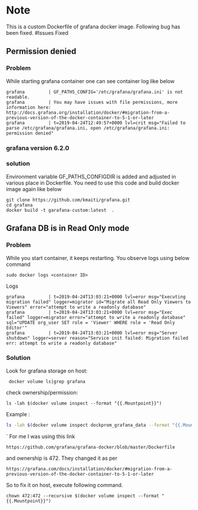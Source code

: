 # Note
This is a custom Dockerfile of grafana docker image. Following bug has been fixed.
#Issues Fixed
## Permission denied 
### Problem 
While starting grafana container one can see container log like below
```
grafana         | GF_PATHS_CONFIG='/etc/grafana/grafana.ini' is not readable.
grafana         | You may have issues with file permissions, more information here: http://docs.grafana.org/installation/docker/#migration-from-a-previous-version-of-the-docker-container-to-5-1-or-later
grafana         | t=2019-04-24T12:49:57+0000 lvl=crit msg="Failed to parse /etc/grafana/grafana.ini, open /etc/grafana/grafana.ini: permission denied"
```
### grafana version 6.2.0
### solution
Environment variable GF_PATHS_CONFIGDIR is added and adjusted in various place in Dockerfile. You need to use this code and build docker image again like below

```
git clone https://github.com/kmaiti/grafana.git
cd grafana
docker build -t garafana-custom:latest  .
```

## Grafana DB is in Read Only mode
### Problem 
While you start container, it keeps restarting. You observe logs using below command
```
sudo docker logs <container ID>
```
Logs
```
grafana         | t=2019-04-24T13:03:21+0000 lvl=eror msg="Executing migration failed" logger=migrator id="Migrate all Read Only Viewers to Viewers" error="attempt to write a readonly database"
grafana         | t=2019-04-24T13:03:21+0000 lvl=eror msg="Exec failed" logger=migrator error="attempt to write a readonly database" sql="UPDATE org_user SET role = 'Viewer' WHERE role = 'Read Only Editor'"
grafana         | t=2019-04-24T13:03:21+0000 lvl=eror msg="Server shutdown" logger=server reason="Service init failed: Migration failed err: attempt to write a readonly database"
```
### Solution
Look for grafana storage on host:
```shell
 docker volume ls|grep grafana
```
check ownership/permission:
```
ls -lah $(docker volume inspect --format "{{.Mountpoint}}")
```
Example :
```bash
ls -lah $(docker volume inspect dockprom_grafana_data --format "{{.Mountpoint}}") 
```
`
For me I was using this link
```
https://github.com/grafana/grafana-docker/blob/master/Dockerfile
```
and ownership is 472. They changed it as per
```
https://grafana.com/docs/installation/docker/#migration-from-a-previous-version-of-the-docker-container-to-5-1-or-later
```

So to fix it on host, execute following command.
```shell
chown 472:472 --recursive $(docker volume inspect --format "{{.Mountpoint}}")
```
